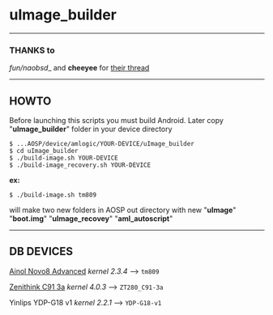 
# uImage_builder

***

### THANKS to
__fun_/naobsd__ and __cheeyee__
for [their thread]( http://forum.xda-developers.com/showthread.php?t=1312927 )

---

## HOWTO

Before launching this scripts you must build Android.
Later copy "__uImage_builder__" folder in your device directory

	$ ...AOSP/device/amlogic/YOUR-DEVICE/uImage_builder
	$ cd uImage_builder
	$ ./build-image.sh YOUR-DEVICE
	$ ./build-image_recovery.sh YOUR-DEVICE

 __ex:__

	$ ./build-image.sh tm809
will make two new folders in AOSP out directory with new
"**uImage**" "**boot.img**" "**uImage_recovey**" "**aml_autoscript**"

---

## DB DEVICES
[Ainol Novo8 Advanced]( http://www.ainol.com/plugin.php?identifier=ainol&module=product&action=info&productid=38/ "link for last official firmware") _kernel 2.3.4_ --> `tm809`

[Zenithink C91 3a]( http://www.zenithink.com/Eproducts_C91.php?download ) _kernel 4.0.3_ --> `ZT280_C91-3a`

Yinlips YDP-G18 v1 _kernel 2.2.1_ --> `YDP-G18-v1`
